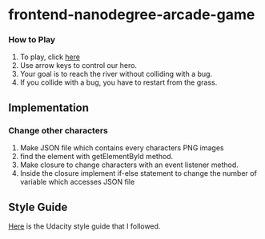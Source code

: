 frontend-nanodegree-arcade-game
===============================

### How to Play
1. To play, click [here](https://rawgit.com/Durian1-Monkey/frontend-nanodegree-arcade-game-1/master/index.html) 
2. Use arrow keys to control our hero.
3. Your goal is to reach the river without colliding with a bug.
4. If you collide with a bug, you have to restart from the grass.

## Implementation
### Change other characters 
1. Make JSON file which contains every characters PNG images
2. find the element with getElementById method.
3. Make closure to change characters with an event listener method.
4. Inside the closure implement if-else statement to change the number of variable which accesses JSON file

## Style Guide
[Here](http://udacity.github.io/frontend-nanodegree-styleguide/index.html) is the Udacity style guide that I followed.
